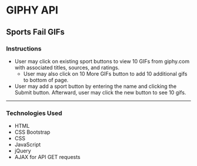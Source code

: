 # GIPHY API

## Sports Fail GIFs

### Instructions
* User may click on existing sport buttons to view 10 GIFs from giphy.com with associated titles, sources, and ratings.
  * User may also click on 10 More GIFs button to add 10 additional gifs to bottom of page.
* User may add a sport button by entering the name and clicking the Submit button. Afterward, user may click the new button to see 10 gifs.


---

### Technologies Used
* HTML
* CSS Bootstrap
* CSS
* JavaScript 
* jQuery
* AJAX for API GET requests
